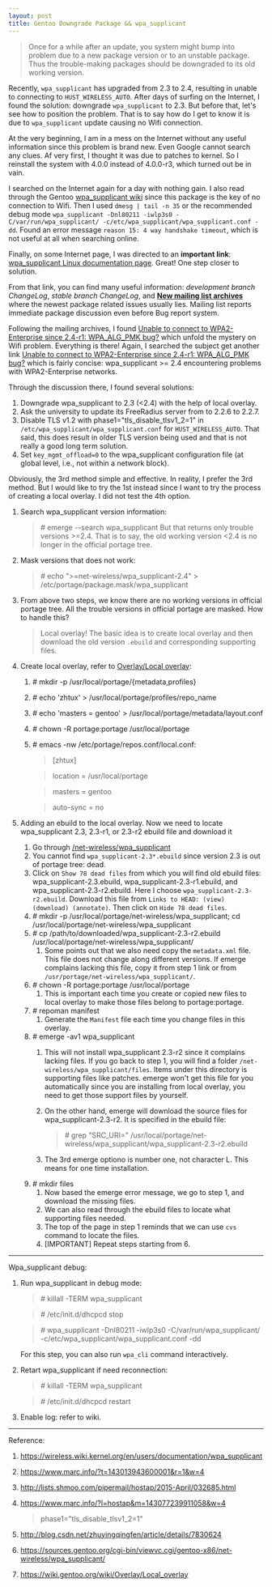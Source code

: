 ```yaml
---
layout: post
title: Gentoo Downgrade Package && wpa_supplicant
---
```


> Once for a while after an update, you system might bump into problem due to a new package version or to an unstable package. Thus the trouble-making packages should be downgraded to its old working version.

Recently, `wpa_supplicant` has upgraded from 2.3 to 2.4, resulting in unable to connecting to `HUST_WIRELESS_AUTO`. After days of surfing on the Internet, I found the solution: downgrade `wpa_supplicant` to 2.3. But before that, let's see how to position the problem. That is to say how do I get to know it is due to `wpa_supplicant` update causing no Wifi connection.

At the very beginning, I am in a mess on the Internet without any useful information since this problem is brand new. Even Google cannot search any clues. Af very first, I thought it was due to patches to kernel. So I reinstall the system with 4.0.0 instead of 4.0.0-r3, which turned out be in vain.

I searched on the Internet again for a day with nothing gain. I also read through the Gentoo [wpa_supplicant wiki](https://wiki.gentoo.org/wiki/Wpa_supplicant) since this package is the key of no connection to Wifi. Then I used `dmesg | tail -n 35` or the recommended debug mode `wpa_supplicant -Dnl80211 -iwlp3s0 -C/var/run/wpa_supplicant/ -c/etc/wpa_supplicant/wpa_supplicant.conf -dd`. Found an error message `reason 15: 4 way handshake timeout`, which is not useful at all when searching online.

Finally, on some Internet page, I was directed to an __important link__: [wpa_supplicant Linux documentation page](https://wireless.wiki.kernel.org/en/users/documentation/wpa_supplicant). Great! One step closer to solution.

From that link, you can find many useful information: _development branch ChangeLog_, _stable branch ChangeLog_, and [__New mailing list archives__](http://lists.shmoo.com/pipermail/hostap/) where the newest package related issues usually lies. Mailing list reports immediate package discussion even before Bug report system.

Following the mailing archives, I found [Unable to connect to WPA2-Enterprise since 2.4-r1: WPA\_ALG_PMK bug?](http://lists.shmoo.com/pipermail/hosfftap/2015-April/032685.html) which unfold the mystery on Wifi problem. Everything is there! Again, I searched the subject get another link [Unable to connect to WPA2-Enterprise since 2.4-r1: WPA\_ALG_PMK bug?](https://www.marc.info/?t=143013943600001&r=1&w=4) which is fairly concise: wpa_supplicant >= 2.4 encountering problems with WPA2-Enterprise networks.

Through the discussion there, I found several solutions:

1. Downgrade wpa_supplicant to 2.3 (<2.4) with the help of local overlay.
2. Ask the university to update its FreeRadius server from to 2.2.6 to 2.2.7.
3. Disable TLS v1.2 with phase1="tls\_disable\_tlsv1\_2=1" in `/etc/wpa_supplicant/wpa_supplicant.conf` for `HUST_WIRELESS_AUTO`. That said, this does result in older TLS version being used and that is not really a good long term
solution.
4. Set `key_mgmt_offload=0` to the wpa_supplicant configuration file (at global level, i.e., not within a network block).

Obviously, the 3rd method simple and effective. In reality, I prefer the 3rd method.  But I would like to try the 1st instead since I want to try the process of creating a local overlay. I did not test the 4th option.

1. Search wpa_supplicant version information:

    >_#_ emerge --search wpa_supplicant
    But that returns only trouble versions >=2.4. That is to say, the old working version <2.4 is no longer in the official portage tree.
2. Mask versions that does not work:

    >_#_ echo ">=net-wireless/wpa\_supplicant-2.4" > /etc/portage/package.mask/wpa_supplicant
3. From above two steps, we know there are no working versions in official portage tree. All the trouble versions in official portage are masked. How to handle this?

    > Local overlay! The basic idea is to create local overlay and then download the old version `.ebuild` and corresponding supporting files.
4. Create local overlay, refer to [Overlay/Local overlay](https://wiki.gentoo.org/wiki/Overlay/Local_overlay):
    1. _#_ mkdir -p /usr/local/portage/{metadata,profiles}
    2. _#_ echo 'zhtux' > /usr/local/portage/profiles/repo_name
    3. _#_ echo 'masters = gentoo' > /usr/local/portage/metadata/layout.conf
    4. _#_ chown -R portage:portage /usr/local/portage
    5. _#_ emacs -nw /etc/portage/repos.conf/local.conf:

        >[zhtux]
	
        >location = /usr/local/portage
	
        >masters = gentoo
	
        >auto-sync = no
5. Adding an ebuild to the local overlay. Now we need to locate wpa_supplicant 2.3, 2.3-r1, or 2.3-r2 ebuild file and download it
    1. Go through [/net-wireless/wpa_supplicant](https://sources.gentoo.org/cgi-bin/viewvc.cgi/gentoo-x86/net-wireless/wpa_supplicant/)
    2. You cannot find `wpa_supplicant-2.3*.ebuild` since version 2.3 is out of portage tree: dead.
    3. Click on `Show 78 dead files` from which you will find old ebuild files: wpa_supplicant-2.3.ebuild, wpa_supplicant-2.3-r1.ebuild, and wpa_supplicant-2.3-r2.ebuild. Here I choose `wpa_supplicant-2.3-r2.ebuild`. Download this file from `Links to HEAD: (view) (download) (annotate)`. Then click on `Hide 78 dead files`.
    4. _#_ mkdir -p /usr/local/portage/net-wireless/wpa\_supplicant; cd /usr/local/portage/net-wireless/wpa_supplicant
    5. _#_ cp /path/to/downloaded/wpa\_supplicant-2.3-r2.ebuild /usr/local/portage/net-wireless/wpa_supplicant/
        1. Some points out that we also need copy the `metadata.xml` file. This file does not change along different versions. If emerge complains lacking this file, copy it from step 1 link or from `/usr/portage/net-wireless/wpa_supplicant/`.
    6. _#_ chown -R portage:portage /usr/local/portage
        1. This is important each time you create or copied new files to local overlay to make those files belong to portage:portage.
    7. _#_ repoman manifest
        1. Generate the `Manifest` file each time you change files in this overlay.
    8. _#_ emerge -av1 wpa_supplicant
        1. This will not install wpa\_supplicant 2.3-r2 since it complains lacking files. If you go back to step 1, you will find a folder `/net-wireless/wpa_supplicant/files`. Items under this directory is supporting files like patches. emerge won't get this file for you automatically since you are installing from local overlay, you need to get those support files by yourself.
        2. On the other hand, emerge will download the source files for wpa_supplicant-2.3-r2. It is specified in the ebuild file:

            >_#_ grep "SRC\_URI=" /usr/local/portage/net-wireless/wpa\_supplicant/wpa_supplicant-2.3-r2.ebuild
        3. The 3rd emerge optiono is number one, not character L. This means for one time installation.
    9. _#_ mkdir files
        1. Now based the emerge error message, we go to step 1, and download the missing files.
        2. We can also read through the ebuild files to locate what supporting files needed.
        3. The top of the page in step 1 reminds that we can use `cvs` command to locate the files.
        4. [IMPORTANT] Repeat steps starting from 6.

---
Wpa_supplicant debug:

1. Run wpa_supplicant in debug mode:

    > _#_ killall -TERM wpa_supplicant

    > _#_ /etc/init.d/dhcpcd stop

    > _#_ wpa\_supplicant -Dnl80211 -iwlp3s0 -C/var/run/wpa\_supplicant/ -c/etc/wpa\_supplicant/wpa_supplicant.conf -dd

    For this step, you can also run `wpa_cli` command interactively.
2. Retart wpa_supplicant if need reconnection:

    > _#_ killall -TERM wpa_supplicant

    > _#_ /etc/init.d/dhcpcd restart
3. Enable log: refer to wiki.

---
Reference:

1. https://wireless.wiki.kernel.org/en/users/documentation/wpa_supplicant
2. https://www.marc.info/?t=143013943600001&r=1&w=4
3. http://lists.shmoo.com/pipermail/hostap/2015-April/032685.html
4. https://www.marc.info/?l=hostap&m=143077239911058&w=4

    >phase1="tls\_disable\_tlsv1_2=1"
5. http://blog.csdn.net/zhuyingqingfen/article/details/7830624
6. https://sources.gentoo.org/cgi-bin/viewvc.cgi/gentoo-x86/net-wireless/wpa_supplicant/
7. https://wiki.gentoo.org/wiki/Overlay/Local_overlay